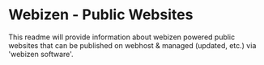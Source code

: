 # Webizen - Public Websites
This readme will provide information about webizen powered public websites that can be published on webhost & managed (updated, etc.) via 'webizen software'.

